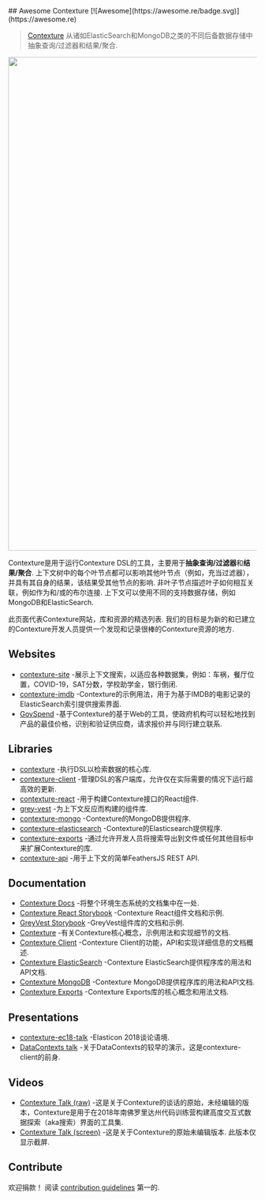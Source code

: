 <div class="github-widget" data-repo="chrislatorres/awesome-contexture"></div>
<script async src="https://pagead2.googlesyndication.com/pagead/js/adsbygoogle.js"></script><ins class="adsbygoogle" style="display:block" data-ad-client="ca-pub-6890694312814945" data-ad-slot="5473692530" data-ad-format="auto"  data-full-width-responsive="true"></ins><script>(adsbygoogle = window.adsbygoogle || []).push({});</script>
## Awesome Contexture [![Awesome](https://awesome.re/badge.svg)](https://awesome.re)

> [Contexture](https://github.com/smartprocure/contexture) 从诸如ElasticSearch和MongoDB之类的不同后备数据存储中抽象查询/过滤器和结果/聚合.

[<img src="https://raw.githubusercontent.com/chrislatorres/awesome-contexture/master/contexture.png" align="center" width="1000">](https://github.com/smartprocure/contexture)

 Contexture是用于运行Contexture DSL的工具，主要用于**抽象查询/过滤器**和**结果/聚合**. 上下文树中的每个叶节点都可以影响其他叶节点（例如，充当过滤器），并具有其自身的结果，该结果受其他节点的影响. 非叶子节点描述叶子如何相互关联，例如作为和/或的布尔连接. 上下文可以使用不同的支持数据存储，例如MongoDB和ElasticSearch.

此页面代表Contexture网站，库和资源的精选列表. 我们的目标是为新的和已建立的Contexture开发人员提供一个发现和记录很棒的Contexture资源的地方.



## Websites 

- [contexture-site](https://contexture.site) -展示上下文搜索，以适应各种数据集，例如：车祸，餐厅位置，COVID-19，SAT分数，学校助学金，银行倒闭.
- [contexture-imdb](https://github.com/smartprocure/contexture-imdb) -Contexture的示例用法，用于为基于IMDB的电影记录的ElasticSearch索引提供搜索界面.
- [GovSpend](https://app.govspend.com/) -基于Contexture的基于Web的工具，使政府机构可以轻松地找到产品的最佳价格，识别和验证供应商，请求报价并与同行建立联系.


## Libraries 

- [contexture](https://github.com/smartprocure/contexture) -执行DSL以检索数据的核心库.
- [contexture-client](https://github.com/smartprocure/contexture-client) -管理DSL的客户端库，允许仅在实际需要的情况下运行超高效的更新. 
- [contexture-react](https://github.com/smartprocure/contexture-react) -用于构建Contexture接口的React组件.
- [grey-vest](https://github.com/smartprocure/grey-vest) -为上下文反应而构建的组件库.
- [contexture-mongo](https://github.com/smartprocure/contexture-mongo) -Contexture的MongoDB提供程序.
- [contexture-elasticsearch](https://github.com/smartprocure/contexture-elasticsearch) -Contexture的Elasticsearch提供程序.
- [contexture-exports](https://github.com/smartprocure/contexture-export) -通过允许开发人员将搜索导出到文件或任何其他目标中来扩展Contexture的库.
- [contexture-api](https://github.com/ltchris/contexture-api) -用于上下文的简单FeathersJS REST API.


## Documentation
- [Contexture Docs](https://docs.contexture.site/) -将整个环境生态系统的文档集中在一处.
- [Contexture React Storybook](https://smartprocure.github.io/contexture-react) -Contexture React组件文档和示例.
- [GreyVest Storybook](https://smartprocure.github.io/grey-vest) -GreyVest组件库的文档和示例.
- [Contexture](https://github.com/smartprocure/contexture#example-usage) -有关Contexture核心概念，示例用法和实现细节的文档.
- [Contexture Client](https://github.com/smartprocure/contexture-client#overview) -Contexture Client的功能，API和实现详细信息的文档概述.
- [Contexture ElasticSearch](https://github.com/smartprocure/contexture-elasticsearch#usage) -Contexture ElasticSearch提供程序库的用法和API文档.
- [Contexture MongoDB](https://github.com/smartprocure/contexture-mongo#overview) -Contexture MongoDB提供程序库的用法和API文档.
- [Contexture Exports](https://github.com/smartprocure/contexture-export#index) -Contexture Exports库的核心概念和用法文档.


## Presentations
- [contexture-ec18-talk](https://github.com/smartprocure/contexture-ec18-talk) -Elasticon 2018谈论语境.
- [DataContexts talk](https://github.com/smartprocure/dc-talk) -关于DataContexts的较早的演示，这是contexture-client的前身.


## Videos
- [Contexture Talk (raw)](https://www.youtube.com/watch?v=H1i0SdKLHWc) -这是关于Contexture的谈话的原始，未经编辑的版本，Contexture是用于在2018年南佛罗里达州代码训练营构建高度交互式数据探索（aka搜索）界面的工具集.
- [Contexture Talk (screen)](https://youtu.be/ZsXVcHWZwWI)  -这是关于Contexture的原始未编辑版本. 此版本仅显示截屏.

## Contribute

欢迎捐款！ 阅读 [contribution guidelines](https://github.com/chrislatorres/awesome-contexture/blob/master/contributing.md) 第一的.
